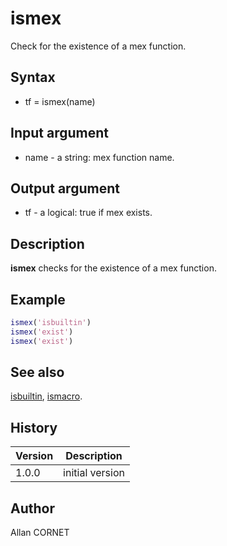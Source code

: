 

# ismex

Check for the existence of a mex function.

## Syntax

- tf = ismex(name)

## Input argument

 - name - a string: mex function name.

## Output argument

 - tf - a logical: true if mex exists.

## Description


  <p><b>ismex</b> checks for the existence of a mex function.</p>


## Example

```matlab
ismex('isbuiltin')
ismex('exist')
ismex('exist')
```

## See also

[isbuiltin](isbuiltin.md), [ismacro](ismacro.md).
## History

|Version|Description|
|------|------|
|1.0.0|initial version|


## Author

Allan CORNET



